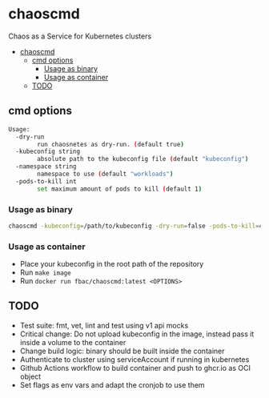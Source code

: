 # chaoscmd

Chaos as a Service for Kubernetes clusters

- [chaoscmd](#chaoscmd)
  - [cmd options](#cmd-options)
    - [Usage as binary](#usage-as-binary)
    - [Usage as container](#usage-as-container)
  - [TODO](#todo)

## cmd options

```bash
Usage:
  -dry-run
        run chaosnetes as dry-run. (default true)
  -kubeconfig string
        absolute path to the kubeconfig file (default "kubeconfig")
  -namespace string
        namespace to use (default "workloads")
  -pods-to-kill int
        set maximum amount of pods to kill (default 1)
```

### Usage as binary

  ```bash
  chaoscmd -kubeconfig=/path/to/kubeconfig -dry-run=false -pods-to-kill=4
  ```

### Usage as container

- Place your kubeconfig in the root path of the repository
- Run `make image`
- Run `docker run fbac/chaoscmd:latest <OPTIONS>`

## TODO

- Test suite: fmt, vet, lint and test using v1 api mocks
- Critical change: Do not upload kubeconfig in the image, instead pass it inside a volume to the container
- Change build logic: binary should be built inside the container
- Authenticate to cluster using serviceAccount if running in kubernetes
- Github Actions workflow to build container and push to ghcr.io as OCI object
- Set flags as env vars and adapt the cronjob to use them
